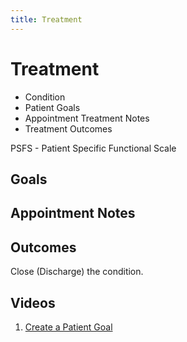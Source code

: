 ```yaml
---
title: Treatment
---
```


# Treatment

- Condition
- Patient Goals
- Appointment Treatment Notes
- Treatment Outcomes

PSFS - Patient Specific Functional Scale

## Goals

## Appointment Notes

## Outcomes

Close (Discharge) the condition.

## Videos

1. [Create a Patient Goal](http://docs.gensolve.com/help/gpm_uk/desktop/Videos/Administration/How_to_Create_a_Patient_Goal.htm)
